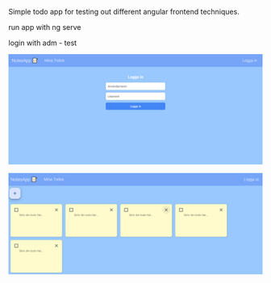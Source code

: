 Simple todo app for testing out different angular frontend techniques. 

run app with ng serve 

login with adm - test

![img1](todosLogin.PNG)

![img1](todos.PNG)
